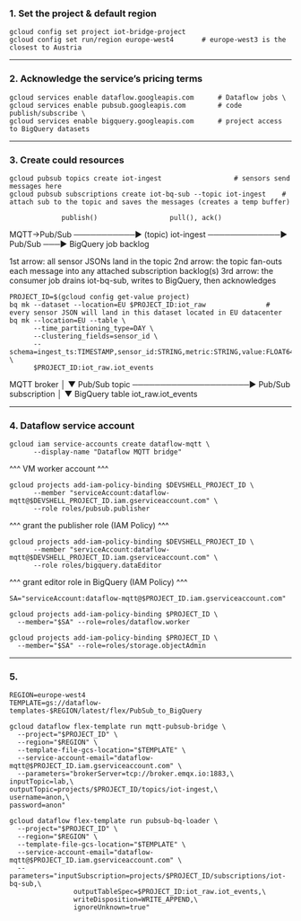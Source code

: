 ### 1. Set the project & default region
```
gcloud config set project iot-bridge-project
gcloud config set run/region europe-west4       # europe-west3 is the closest to Austria
```
---

### 2. Acknowledge the service’s pricing terms
```
gcloud services enable dataflow.googleapis.com      # Dataflow jobs \
gcloud services enable pubsub.googleapis.com        # code publish/subscribe \
gcloud services enable bigquery.googleapis.com      # project access to BigQuery datasets
```
---

### 3. Create could resources
```
gcloud pubsub topics create iot-ingest					# sensors send messages here
gcloud pubsub subscriptions create iot-bq-sub --topic iot-ingest	# attach sub to the topic and saves the messages (creates a temp buffer)
```
 			     publish()					pull(), ack()
 MQTT→Pub/Sub  ───────────►  (topic) iot-ingest  ─────────────►  Pub/Sub ───► BigQuery
	job								backlog

1st arrow: all sensor JSONs land in the topic
2nd arrow: the topic fan-outs each message into any attached subscription backlog(s)
3rd arrow: the consumer job drains iot-bq-sub, writes to BigQuery, then acknowledges
```
PROJECT_ID=$(gcloud config get-value project)
bq mk --dataset --location=EU $PROJECT_ID:iot_raw				# every sensor JSON will land in this dataset located in EU datacenter
bq mk --location=EU --table \
      --time_partitioning_type=DAY \
      --clustering_fields=sensor_id \
      --schema=ingest_ts:TIMESTAMP,sensor_id:STRING,metric:STRING,value:FLOAT64 \
      $PROJECT_ID:iot_raw.iot_events
```
MQTT broker
	│
	▼
Pub/Sub topic  ─────────────────────►  Pub/Sub subscription
									│
									▼
                                    					BigQuery table  iot_raw.iot_events

---

### 4. Dataflow service account
```
gcloud iam service-accounts create dataflow-mqtt \
      --display-name "Dataflow MQTT bridge"
```
^^^ VM worker account ^^^
```
gcloud projects add-iam-policy-binding $DEVSHELL_PROJECT_ID \
      --member "serviceAccount:dataflow-mqtt@$DEVSHELL_PROJECT_ID.iam.gserviceaccount.com" \
      --role roles/pubsub.publisher
```
^^^ grant the publisher role (IAM Policy) ^^^
```
gcloud projects add-iam-policy-binding $DEVSHELL_PROJECT_ID \
      --member "serviceAccount:dataflow-mqtt@$DEVSHELL_PROJECT_ID.iam.gserviceaccount.com" \
      --role roles/bigquery.dataEditor
```
^^^ grant editor role in BigQuery (IAM Policy) ^^^
```
SA="serviceAccount:dataflow-mqtt@$PROJECT_ID.iam.gserviceaccount.com"
```
```
gcloud projects add-iam-policy-binding $PROJECT_ID \
  --member="$SA" --role=roles/dataflow.worker
```
```
gcloud projects add-iam-policy-binding $PROJECT_ID \
  --member="$SA" --role=roles/storage.objectAdmin
```

---

### 5.
```
REGION=europe-west4
TEMPLATE=gs://dataflow-templates-$REGION/latest/flex/PubSub_to_BigQuery
```
```
gcloud dataflow flex-template run mqtt-pubsub-bridge \
  --project="$PROJECT_ID" \
  --region="$REGION" \
  --template-file-gcs-location="$TEMPLATE" \
  --service-account-email="dataflow-mqtt@$PROJECT_ID.iam.gserviceaccount.com" \
  --parameters="brokerServer=tcp://broker.emqx.io:1883,\
inputTopic=lab,\
outputTopic=projects/$PROJECT_ID/topics/iot-ingest,\
username=anon,\
password=anon"
```
```
gcloud dataflow flex-template run pubsub-bq-loader \
  --project="$PROJECT_ID" \
  --region="$REGION" \
  --template-file-gcs-location="$TEMPLATE" \
  --service-account-email="dataflow-mqtt@$PROJECT_ID.iam.gserviceaccount.com" \
  --parameters="inputSubscription=projects/$PROJECT_ID/subscriptions/iot-bq-sub,\
                outputTableSpec=$PROJECT_ID:iot_raw.iot_events,\
                writeDisposition=WRITE_APPEND,\
                ignoreUnknown=true"
```
